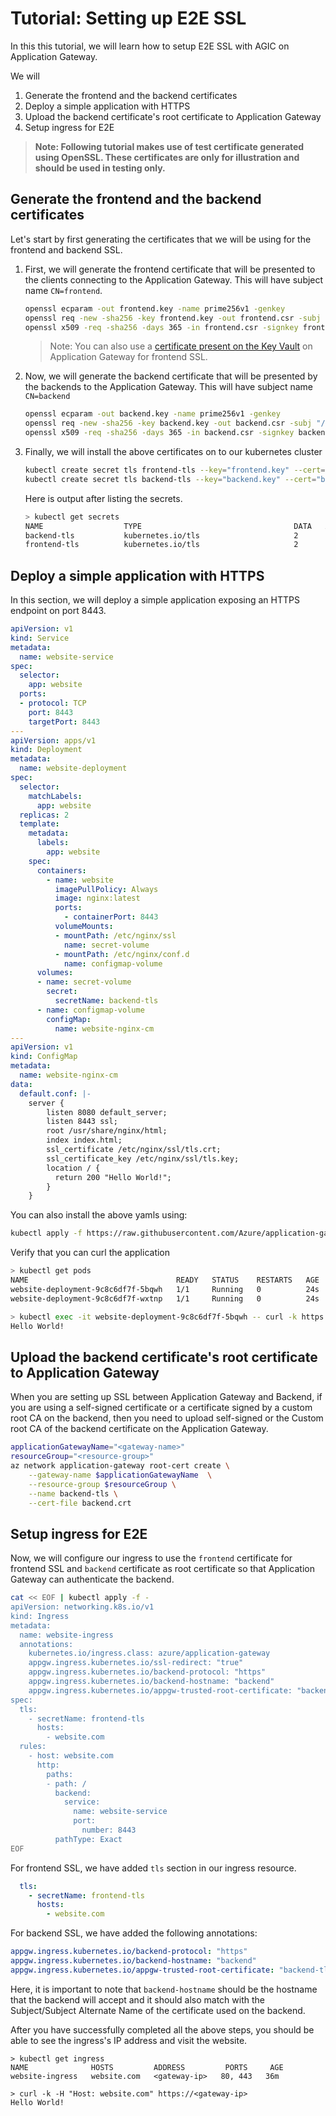 # Tutorial: Setting up E2E SSL
In this this tutorial, we will learn how to setup E2E SSL with AGIC on Application Gateway.

We will
1. Generate the frontend and the backend certificates
1. Deploy a simple application with HTTPS
1. Upload the backend certificate's root certificate to Application Gateway
1. Setup ingress for E2E

> **Note: Following tutorial makes use of test certificate generated using OpenSSL. These certificates are only for illustration and should be used in testing only.**

## Generate the frontend and the backend certificates

Let's start by first generating the certificates that we will be using for the frontend and backend SSL.

1. First, we will generate the frontend certificate that will be presented to the clients connecting to the Application Gateway. This will have subject name `CN=frontend`.
    ```bash
    openssl ecparam -out frontend.key -name prime256v1 -genkey
    openssl req -new -sha256 -key frontend.key -out frontend.csr -subj "/CN=frontend"
    openssl x509 -req -sha256 -days 365 -in frontend.csr -signkey frontend.key -out frontend.crt
    ```

    > Note: You can also use a [certificate present on the Key Vault](../features/appgw-ssl-certificate.md) on Application Gateway for frontend SSL.

1. Now, we will generate the backend certificate that will be presented by the backends to the Application Gateway. This will have subject name `CN=backend`
    ```bash
    openssl ecparam -out backend.key -name prime256v1 -genkey
    openssl req -new -sha256 -key backend.key -out backend.csr -subj "/CN=backend"
    openssl x509 -req -sha256 -days 365 -in backend.csr -signkey backend.key -out backend.crt
    ```

1. Finally, we will install the above certificates on to our kubernetes cluster
    ```bash
    kubectl create secret tls frontend-tls --key="frontend.key" --cert="frontend.crt"
    kubectl create secret tls backend-tls --key="backend.key" --cert="backend.crt"
    ```

    Here is output after listing the secrets.
    ```bash
    > kubectl get secrets
    NAME                  TYPE                                  DATA   AGE
    backend-tls           kubernetes.io/tls                     2      3m18s
    frontend-tls          kubernetes.io/tls                     2      3m18s
    ```

## Deploy a simple application with HTTPS
In this section, we will deploy a simple application exposing an HTTPS endpoint on port 8443.

```yaml
apiVersion: v1
kind: Service
metadata:
  name: website-service
spec:
  selector:
    app: website
  ports:
  - protocol: TCP
    port: 8443
    targetPort: 8443
---
apiVersion: apps/v1
kind: Deployment
metadata:
  name: website-deployment
spec:
  selector:
    matchLabels:
      app: website
  replicas: 2
  template:
    metadata:
      labels:
        app: website
    spec:
      containers:
        - name: website
          imagePullPolicy: Always
          image: nginx:latest
          ports:
            - containerPort: 8443
          volumeMounts:
          - mountPath: /etc/nginx/ssl
            name: secret-volume
          - mountPath: /etc/nginx/conf.d
            name: configmap-volume
      volumes:
      - name: secret-volume
        secret:
          secretName: backend-tls
      - name: configmap-volume
        configMap:
          name: website-nginx-cm
---
apiVersion: v1
kind: ConfigMap
metadata:
  name: website-nginx-cm
data:
  default.conf: |-
    server {
        listen 8080 default_server;
        listen 8443 ssl;
        root /usr/share/nginx/html;
        index index.html;
        ssl_certificate /etc/nginx/ssl/tls.crt;
        ssl_certificate_key /etc/nginx/ssl/tls.key;
        location / {
          return 200 "Hello World!";
        }
    }
```

You can also install the above yamls using:
```bash
kubectl apply -f https://raw.githubusercontent.com/Azure/application-gateway-kubernetes-ingress/master/docs/examples/sample-https-backend.yaml
```

Verify that you can curl the application
```bash
> kubectl get pods
NAME                                 READY   STATUS    RESTARTS   AGE
website-deployment-9c8c6df7f-5bqwh   1/1     Running   0          24s
website-deployment-9c8c6df7f-wxtnp   1/1     Running   0          24s

> kubectl exec -it website-deployment-9c8c6df7f-5bqwh -- curl -k https://localhost:8443
Hello World!
```

## Upload the backend certificate's root certificate to Application Gateway
When you are setting up SSL between Application Gateway and Backend, if you are using a self-signed certificate or a certificate signed by a custom root CA on the backend, then you need to upload self-signed or the Custom root CA of the backend certificate on the Application Gateway.

```bash
applicationGatewayName="<gateway-name>"
resourceGroup="<resource-group>"
az network application-gateway root-cert create \
    --gateway-name $applicationGatewayName  \
    --resource-group $resourceGroup \
    --name backend-tls \
    --cert-file backend.crt
```

## Setup ingress for E2E
Now, we will configure our ingress to use the `frontend` certificate for frontend SSL and `backend` certificate as root certificate so that Application Gateway can authenticate the backend.

```bash
cat << EOF | kubectl apply -f -
apiVersion: networking.k8s.io/v1
kind: Ingress
metadata:
  name: website-ingress
  annotations:
    kubernetes.io/ingress.class: azure/application-gateway
    appgw.ingress.kubernetes.io/ssl-redirect: "true"
    appgw.ingress.kubernetes.io/backend-protocol: "https"
    appgw.ingress.kubernetes.io/backend-hostname: "backend"
    appgw.ingress.kubernetes.io/appgw-trusted-root-certificate: "backend-tls"
spec:
  tls:
    - secretName: frontend-tls
      hosts:
        - website.com
  rules:
    - host: website.com
      http:
        paths:
        - path: /
          backend:
            service:
              name: website-service
              port:
                number: 8443
          pathType: Exact
EOF
```

For frontend SSL, we have added `tls` section in our ingress resource.
```yaml
  tls:
    - secretName: frontend-tls
      hosts:
        - website.com
```

For backend SSL, we have added the following annotations:
```yaml
appgw.ingress.kubernetes.io/backend-protocol: "https"
appgw.ingress.kubernetes.io/backend-hostname: "backend"
appgw.ingress.kubernetes.io/appgw-trusted-root-certificate: "backend-tls"
```

Here, it is important to note that `backend-hostname` should be the hostname that the backend will accept and it should also match with the Subject/Subject Alternate Name of the certificate used on the backend.


After you have successfully completed all the above steps, you should be able to see the ingress's IP address and visit the website.
```
> kubectl get ingress
NAME              HOSTS         ADDRESS         PORTS     AGE
website-ingress   website.com   <gateway-ip>   80, 443   36m

> curl -k -H "Host: website.com" https://<gateway-ip>
Hello World!
```
